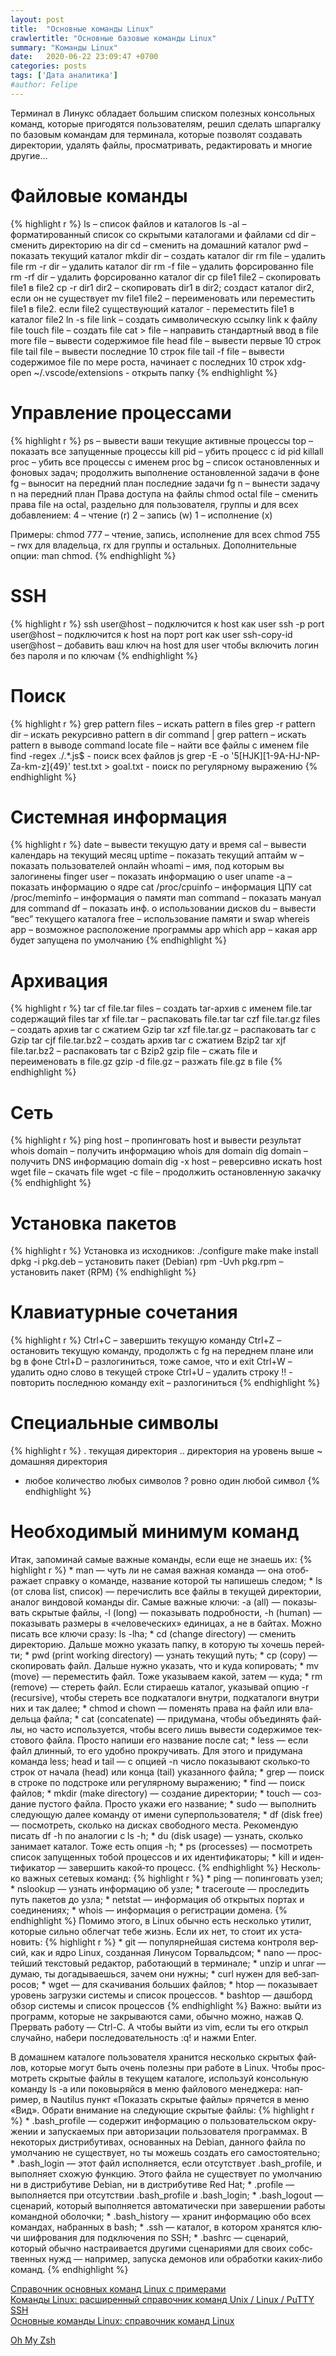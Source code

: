 ```yaml
---
layout: post
title:  "Основные команды Linux"
crawlertitle: "Основные базовые команды Linux"
summary: "Команды Linux"
date:   2020-06-22 23:09:47 +0700
categories: posts
tags: ['Дата аналитика']
#author: Felipe
---
```


Терминал в Линукс обладает большим списком полезных консольных команд, которые пригодятся пользователям, решил сделать шпаргалку по базовым командам для терминала, которые позволят создавать директории, удалять файлы, просматривать, редактировать и многие другие...


# Файловые команды
{% highlight r %}
ls – список файлов и каталогов
ls -al – форматированный список со скрытыми каталогами и файлами
cd dir – сменить директорию на dir
cd – сменить на домашний каталог
pwd – показать текущий каталог
mkdir dir – создать каталог dir
rm file – удалить file
rm -r dir – удалить каталог dir
rm -f file – удалить форсированно file
rm -rf dir – удалить форсированно каталог dir
cp file1 file2 – скопировать file1 в file2
cp -r dir1 dir2 – скопировать dir1 в dir2; создаст каталог dir2, если он не существует
mv file1 file2 – переименовать или переместить file1 в file2. если file2 существующий каталог - переместить file1 в каталог file2
ln -s file link – создать символическую ссылку link к файлу file
touch file – создать file
cat > file – направить стандартный ввод в file
more file – вывести содержимое file
head file – вывести первые 10 строк file
tail file – вывести последние 10 строк file
tail -f file – вывести содержимое file по мере роста, начинает с последних 10 строк
xdg-open ~/.vscode/extensions - открыть папку
{% endhighlight %}

# Управление процессами
{% highlight r %}
ps – вывести ваши текущие активные процессы
top – показать все запущенные процессы
kill pid – убить процесс с id pid
killall proc – убить все процессы с именем proc
bg – список остановленных и фоновых задач; продолжить выполнение остановленной задачи в фоне
fg – выносит на передний план последние задачи
fg n – вынести задачу n на передний план
Права доступа на файлы
chmod octal file – сменить права file на octal, раздельно для пользователя, группы и для всех добавлением:
4 – чтение (r)
2 – запись (w)
1 – исполнение (x)

Примеры:
chmod 777 – чтение, запись, исполнение для всех
chmod 755 – rwx для владельца, rx для группы и остальных.
Дополнительные опции: man chmod.
{% endhighlight %}

# SSH
{% highlight r %}
ssh user@host – подключится к host как user
ssh -p port user@host – подключится к host на порт port как user
ssh-copy-id user@host – добавить ваш ключ на host для user чтобы включить логин без пароля и по ключам
{% endhighlight %}

# Поиск
{% highlight r %}
grep pattern files – искать pattern в files
grep -r pattern dir – искать рекурсивно pattern в dir
command | grep pattern – искать pattern в выводе command
locate file – найти все файлы с именем file
find -regex ./.*\.js$ - поиск всех файлов js
grep -E -o '5[HJK][1-9A-HJ-NP-Za-km-z]{49}' test.txt > goal.txt - поиск по регулярному выражению
{% endhighlight %}

# Системная информация
{% highlight r %}
date – вывести текущую дату и время
cal – вывести календарь на текущий месяц
uptime – показать текущий аптайм
w – показать пользователей онлайн
whoami – имя, под которым вы залогинены
finger user – показать информацию о user
uname -a – показать информацию о ядре
cat /proc/cpuinfo – информация ЦПУ
cat /proc/meminfo – информация о памяти
man command – показать мануал для command
df – показать инф. о использовании дисков
du – вывести “вес” текущего каталога
free – использование памяти и swap
whereis app – возможное расположение программы app
which app – какая app будет запущена по умолчанию
{% endhighlight %}

# Архивация
{% highlight r %}
tar cf file.tar files – создать tar-архив с именем file.tar содержащий files
tar xf file.tar – распаковать file.tar
tar czf file.tar.gz files – создать архив tar с сжатием Gzip
tar xzf file.tar.gz – распаковать tar с Gzip
tar cjf file.tar.bz2 – создать архив tar с сжатием Bzip2
tar xjf file.tar.bz2 – распаковать tar с Bzip2
gzip file – сжать file и переименовать в file.gz
gzip -d file.gz – разжать file.gz в file
{% endhighlight %}

# Сеть
{% highlight r %}
ping host – пропинговать host и вывести результат
whois domain – получить информацию whois для domain
dig domain – получить DNS информацию domain
dig -x host – реверсивно искать host
wget file – скачать file
wget -c file – продолжить остановленную закачку
{% endhighlight %}

# Установка пакетов
{% highlight r %}
Установка из исходников:
./configure
make
make install
dpkg -i pkg.deb – установить пакет (Debian)
rpm -Uvh pkg.rpm – установить пакет (RPM)
{% endhighlight %}

# Клавиатурные сочетания
{% highlight r %}
Ctrl+C – завершить текущую команду
Ctrl+Z – остановить текущую команду, продолжть с fg на переднем плане или bg в фоне
Ctrl+D – разлогиниться, тоже самое, что и exit
Ctrl+W – удалить одно слово в текущей строке
Ctrl+U – удалить строку
!! - повторить последнюю команду
exit – разлогиниться
{% endhighlight %}

# Специальные символы
{% highlight r %}
. текущая директория
.. директория на уровень выше
~ домашняя директория
* любое количество любых символов
? ровно один любой символ
{% endhighlight %}


# Необходимый минимум команд

Итак, запоми­най самые важ­ные коман­ды, если еще не зна­ешь их:
    {% highlight r %}
    * man — чуть ли не самая важ­ная коман­да — она отоб­ража­ет справ­ку о коман­де, наз­вание которой ты напишешь сле­дом;
    * ls (от сло­ва list, спи­сок) — перечис­лить все фай­лы в текущей дирек­тории, ана­лог вин­довой коман­ды dir. Самые важ­ные клю­чи: -a (all) — показы­вать скры­тые фай­лы, -l (long) — показы­вать под­робнос­ти, -h (human) — показы­вать раз­меры в «челове­чес­ких» еди­ницах, а не в бай­тах. Мож­но писать все клю­чи сра­зу: ls -lha;
    * cd (change directory) — сме­нить дирек­торию. Даль­ше мож­но ука­зать пап­ку, в которую ты хочешь перей­ти;
    * pwd (print working directory) — узнать текущий путь;
    * cp (copy) — ско­пиро­вать файл. Даль­ше нуж­но ука­зать, что и куда копиро­вать;
    * mv (move) — перемес­тить файл. Тоже ука­зыва­ем какой, затем — куда;
    * rm (remove) — сте­реть файл. Если сти­раешь каталог, ука­зывай опцию -r (recursive), что­бы сте­реть все под­катало­ги внут­ри, под­катало­ги внут­ри них и так далее;
    * chmod и chown — поменять пра­ва на файл или вла­дель­ца фай­ла;
    * cat (concatenate) — при­дума­на, что­бы объ­еди­нять фай­лы, но час­то исполь­зует­ся, что­бы все­го лишь вывес­ти содер­жимое тек­сто­вого фай­ла. Прос­то напиши его наз­вание пос­ле cat;
    * less — если файл длин­ный, то его удоб­но прок­ручивать. Для это­го и при­дума­на коман­да less;
    head и tail — с опци­ей -n число показы­вают сколь­ко‑то строк от начала (head) или кон­ца (tail) ука­зан­ного фай­ла;
    * grep — поиск в стро­ке по подс­тро­ке или регуляр­ному выраже­нию;
    * find — поиск фай­лов;
    * mkdir (make directory) — соз­дание дирек­тории;
    * touch — соз­дание пус­того фай­ла. Прос­то ука­жи его наз­вание;
    * sudo — выпол­нить сле­дующую далее коман­ду от име­ни супер­поль­зовате­ля;
    * df (disk free) — пос­мотреть, сколь­ко на дис­ках сво­бод­ного мес­та. Рекомен­дую писать df -h по ана­логии с ls -h;
    * du (disk usage) — узнать, сколь­ко занима­ет каталог. Тоже есть опция -h;
    * ps (processes) — пос­мотреть спи­сок запущен­ных тобой про­цес­сов и их иден­тифика­торы;
    * kill и иден­тифика­тор — завер­шить какой‑то про­цесс.
    {% endhighlight %}
Нес­коль­ко важ­ных сетевых команд:
    {% highlight r %}
    * ping — попин­говать узел;
    * nslookup — узнать информа­цию об узле;
    * traceroute — прос­ледить путь пакетов до узла;
    * netstat — информа­ция об откры­тых пор­тах и соеди­нени­ях;
    * whois — информа­ция о регис­тра­ции домена.
    {% endhighlight %}
По­мимо это­го, в Linux обыч­но есть нес­коль­ко ути­лит, которые силь­но облегчат тебе жизнь. Если их нет, то сто­ит их уста­новить:
    {% highlight r %}
    * git — популяр­ней­шая сис­тема кон­тро­ля вер­сий, как и ядро Linux, соз­данная Линусом Тор­валь­дсом;
    * nano — прос­тей­ший тек­сто­вый редак­тор, работа­ющий в тер­минале;
    * unzip и unrar — думаю, ты догады­ваешь­ся, зачем они нуж­ны;
    * curl нужен для веб‑зап­росов;
    * wget — для ска­чива­ния боль­ших фай­лов;
    * htop — показы­вает уро­вень заг­рузки сис­темы и спи­сок про­цес­сов.
    * bashtop — дашборд обзор сис­темы и спи­сок про­цес­сов
    {% endhighlight %}
Важ­но: вый­ти из прог­рамм, которые не зак­рыва­ются сами, обыч­но мож­но, нажав Q. Прер­вать работу — Ctrl-C. А что­бы вый­ти из vim, если ты его открыл слу­чай­но, набери пос­ледова­тель­ность :q! и наж­ми Enter.

В домаш­нем катало­ге поль­зовате­ля хра­нит­ся нес­коль­ко скры­тых фай­лов, которые могут быть очень полез­ны при работе в Linux. Что­бы прос­мотреть скры­тые фай­лы в текущем катало­ге, исполь­зуй кон­соль­ную коман­ду ls -a или поковы­ряй­ся в меню фай­лового менед­жера: нап­ример, в Nautilus пункт «Показать скры­тые фай­лы» пря­чет­ся в меню «Вид». Обра­ти вни­мание на сле­дующие скры­тые фай­лы:
    {% highlight r %}
    * .bash_profile — содер­жит информа­цию о поль­зователь­ском окру­жении и запус­каемых при авто­риза­ции поль­зовате­ля прог­раммах. В некото­рых дис­три­бути­вах, осно­ван­ных на Debian, дан­ного фай­ла по умол­чанию не сущес­тву­ет, но ты можешь соз­дать его самос­тоятель­но;
    * .bash_login — этот файл исполня­ется, если отсутс­тву­ет .bash_profile, и выпол­няет схо­жую фун­кцию. Это­го фай­ла не сущес­тву­ет по умол­чанию ни в дис­три­бути­ве Debian, ни в дис­три­бути­ве Red Hat;
    * .profile — выпол­няет­ся при отсутс­твии .bash_profile и .bash_login;
    * .bash_logout — сце­нарий, который выпол­няет­ся авто­мати­чес­ки при завер­шении работы коман­дной обо­лоч­ки;
    * .bash_history — хра­нит информа­цию обо всех коман­дах, наб­ранных в bash;
    * .ssh — каталог, в котором хра­нят­ся клю­чи шиф­рования для под­клю­чения по SSH;
    * .bashrc — сце­нарий, который обыч­но нас­тра­ивает­ся дру­гими сце­нари­ями для сво­их собс­твен­ных нужд — нап­ример, запус­ка демонов или обра­бот­ки каких‑либо команд.
    {% endhighlight %}







[Справочник основных команд Linux с примерами](http://zabrosov.ru/)  
[Команды Linux: расширенный справочник команд Unix / Linux / PuTTY SSH](https://putty.org.ru/articles/unix-linux-ref.html)  
[Основные команды Linux: справочник команд Linux](https://otus.ru/nest/post/830/)  


[Oh My Zsh](https://ohmyz.sh/#install)





<!---
Независимо от того, случайно ли вы зафиксировали изменения или просто поняли, что ваш предыдущий зафиксированный код - это не то, что вам нужно, часто вам потребуется отменить предыдущий коммит в Git. В этой статье рассмотрим несколько способов отменить ваши коммиты, в зависимости от вашего варианта использования.

1. Что значит вернуться или откатиться: просто посмотреть, изменить содержимое рабочей области, изменить историю Git?
2. Что именно откатить: рабочую область (worktree), индекс (область подготовки коммита, staging area), текущую ветку, удаленную ветку?
3. К какой позиции откатить: к индексу, к последнему коммиту, к произвольному коммиту?
Обозначим начальную ситуацию на следующей схеме:

Обозначим начальную ситуацию на следующей схеме:

{% highlight Ruby %}

          (i) (wt)
A - B - C - D - ? - ?
            ↑
          master
          (HEAD)
{% endhighlight %}

A, B, C, D — коммиты в ветке master.
(HEAD) — местоположение указателя HEAD.
(i) — состояние индекса Git. Если совпадает c (HEAD) - пуст. Если нет - содержит изменения, подготовленные к следующему коммиту.
(wt) — состояние рабочей области проекта (working tree). Если совпадает с (i) — нет неиндексированных изменений, если не совпадает — есть изменения.
↑ обозначает коммит, на который указывает определенная ветка или указатель.

Вот решения, в зависимости от задачи:

#### 1. Временно переключиться на другой коммит

Если вам нужно просто переключиться на другой коммит, чтобы, например, посмотреть на его содержимое, достаточно команды git checkout:

{% highlight Ruby %}
git checkout aaaaaa

 (wt)
 (i)
  A - B - C - D
  ↑           ↑
(HEAD)    master
{% endhighlight %}

Сейчас репозиторий находится в состоянии «detached HEAD». Чтобы переключиться обратно, используйте имя ветки (например, master):

{% highlight Ruby %}
git checkout master
{% endhighlight %}

#### 2. Переключиться на коммит и продолжить работу с него

Если вы хотите продолжить работу с другого коммита, вам понадобится новая ветка. Можно переключиться и создать ее одной командой:

{% highlight Ruby %}
git checkout -b имя-новой-ветки aaaaaa

 (wt)
 (i)
  A - B - C - D
  ↑           ↑
 new       master
(HEAD)
{% endhighlight %}

#### 3. Удалить изменения в рабочей области и вернуть ее к состоянию как при последнем коммите.

Начальное состояние:

{% highlight Ruby %}
       (i) (wt)
A - B - C - D - ? - ?
            ↑
          master
          (HEAD)
{% endhighlight %}

#### 3.1 Безопасно — с помощью кармана (stash)

#### 3.1.1 Только неиндексированные

Можно удалить прикарманить только те изменения, которые еще не были индексированы (командой add):

{% highlight Ruby %}
git stash save --keep-index
{% endhighlight %}

Конечное состояние:

{% highlight Ruby %}
 (wt)
               (i)       
A - B - C - D - ?         ?
            ↑             ↑
          master      stash{0}
          (HEAD)
{% endhighlight %}

#### 3.1.2 Индексированные и нет

Эта команда отменяет все индексированные и неиндексированные изменения в рабочей области, сохраняя их в карман (stash).

{% highlight Ruby %}
git stash save
{% endhighlight %}

Конечное состояние:

{% highlight Ruby %}
  (wt)
           (i)           
A - B - C - D             ?
            ↑             ↑
          master      stash{0}
          (HEAD)
{% endhighlight %}

Восстановление несохраненных изменений: легко и просто.

{% highlight Ruby %}
git stash apply
{% endhighlight %}

Если stash совсем не нужен, его можно удалить.

{% highlight Ruby %}
# удалить последнюю запись кармана
git stash drop
{% endhighlight %}

https://regexr.com/5g233

После этого восстановить изменения всё ещё можно, но сложнее: <a href='https://stackoverflow.com/q/89332/2790048'>How to recover a dropped stash in Git?</a> ?

#### 3.2 Опасный способ

<b>Осторожно!</b> Эта команда безвозвратно удаляет несохраненные текущие изменения из рабочей области и из индекса Если они вам все-таки нужны, воспользуйтесь git stash.

Восстановление несохраненных изменений: неиндексированные потеряны полностью, но <a href='https://ru.stackoverflow.com/a/424384/181472'>вы можете восстановить то, что было проиндексировано</a>.

Здесь мы будем использовать git reset --hard

Выполняем:

{% highlight Ruby %}
git reset --hard HEAD
{% endhighlight %}

Конечное состояние:

{% highlight Ruby %}
      (wt)
           (i)
A - B - C - D - х - х
            ↑
          master
          (HEAD)
{% endhighlight %}

#### 4. Перейти к более раннему коммиту в текущей ветке и удалить из нее все последующие (неопубликованные)

<b>Осторожно!</b>Эта команда переписывает историю Git-репозитория. Если вы уже опубликовали <a href='https://ru.stackoverflow.com/tags/git-push/info'>(git push) </a>свои изменения, то этот способ использовать нельзя <a href='https://ru.stackoverflow.com/questions/429512/'>(см. почему)</a>. Используйте вариант из пункта 5 <a href='https://ru.stackoverflow.com/tags/git-revert/info'>(git revert)</a>.

#### 4.1 При этом сохранить изменения в индекс репозитория:

{% highlight Ruby %}
git reset --soft bbbbbb
{% endhighlight %}

После этого индекс репозитория будет содержать все изменения от cccccc до dddddd. Теперь вы можете сделать новый коммит (или несколько) на основе этих изменений.

{% highlight Ruby %}
           (wt)
           (i)
A - B - C - D 
    ↑
  master
  (HEAD)
{% endhighlight %}

#### 4.2 Сохранить изменения в рабочей области, но не в индексе.

{% highlight Ruby %}
git reset bbbbbb
{% endhighlight %}

Эта команда просто перемещает указатель ветки, но не отражает изменения в индексе (он будет пустым).

{% highlight Ruby %}
 (i)     (wt)
A - B - C - D 
    ↑
  master
  (HEAD)
{% endhighlight %}

#### 4.3 Просто выбросить изменения.

<b>Осторожно!</b> Эта команда безвозвратно удаляет несохраненные текущие изменения. Если удаляемые коммиты не принадлежат никакой другой ветке, то они тоже будут потеряны.

<b>Восстановление коммитов:</b> Используйте <a href='https://ru.stackoverflow.com/tags/git-reflog/info'>git reflog</a> и <a href='https://ru.stackoverflow.com/questions/232455/'>этот вопрос</a>этот вопрос чтобы найти и восстановить коммиты; иначе сборщик мусора удалит их безвозвратно через некоторое время.

Восстановление несохраненных изменений: неиндексированные потеряны полностью, но <a href='https://ru.stackoverflow.com/a/424384/181472'>вы можете восстановить то, что было проиндексировано</a>вы можете восстановить то, что было проиндексировано.

Начальное состояние:

{% highlight Ruby %}
   (i) (wt)
A - B - C - D - ? -  ?
            ↑
          master
          (HEAD)
{% endhighlight %}

Выполняем:

{% highlight Ruby %}
git reset --hard bbbbbb
{% endhighlight %}

Конечное состояние:

{% highlight Ruby %}
 (wt)
   (i)
A - B - C - D - х - х
    ↑
  master
  (HEAD)
{% endhighlight %}

#### 

5. Отменить уже опубликованные коммиты с помощью новых коммитов
Воспользуйтесь командой <a href='https://ru.stackoverflow.com/tags/git-revert/info'>git revert</a>. Она создает новые коммиты, по одному на каждый отменяемый коммит. Таким образом, если нужно отменить все коммиты после aaaaaa:

{% highlight Ruby %}
 # можно перечислить отменяемые коммиты
git revert bbbbbb cccccc dddddd

# можно задать диапазон от более раннего к более позднему (новому)
git revert bbbbbb..dddddd

# либо в относительных ссылках
git revert HEAD~2..HEAD

# можно отменить коммит слияния, указывая явным образом номер предка (в нашем примере таких нет):
git revert -m 1 abcdef

# после этого подтвердите изменения:
git commit -m'детальное описание, что и почему сделано'
{% endhighlight %}

<b>Восстановление:</b> Если revert-коммит оказался ошибочным, <a href='https://ru.stackoverflow.com/a/433111/181472'>используйте этот ответ</a>.

--->